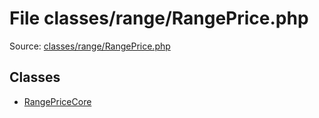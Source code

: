 File classes/range/RangePrice.php
=========

Source: [classes/range/RangePrice.php](https://github.com/PrestaShop/PrestaShop/blob/1.5.4.0/classes/range/RangePrice.php)


Classes
-------

* [RangePriceCore](class.RangePriceCore.md)

